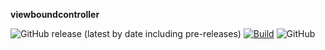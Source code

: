 __viewboundcontroller__

![GitHub release (latest by date including pre-releases)](https://img.shields.io/github/v/release/w2sv/viewboundcontroller?include_prereleases)
[![Build](https://github.com/w2sv/AutoCrop/actions/workflows/workflow.yaml/badge.svg)](https://github.com/w2sv/viewboundcontroller/actions/workflows/workflow.yaml)
![GitHub](https://img.shields.io/github/license/w2sv/viewboundcontroller)
